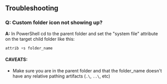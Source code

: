 ## Troubleshooting

### Q: Custom folder icon not showing up?

**A:** In PowerShell cd to the parent folder and set the "system file" attribute on the target child folder like this:

```powershell
attrib +s folder_name
```

#### CAVEATS:

- Make sure you are in the parent folder and that the folder_name doesn't have any relative pathing artifacts (`.\`, `..\`, etc)